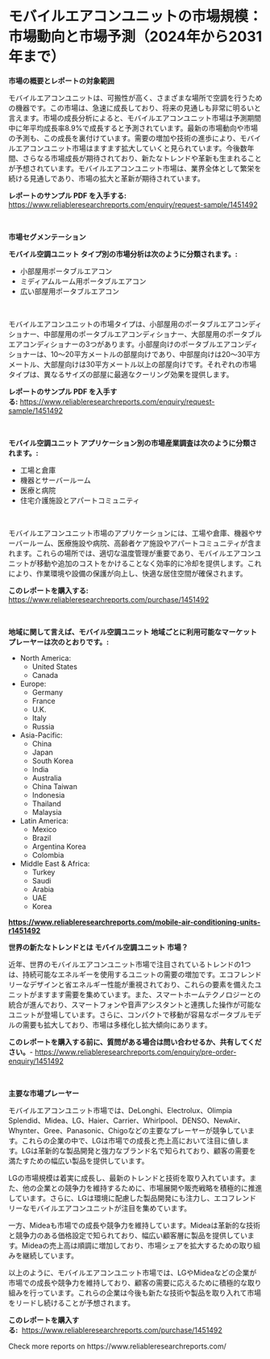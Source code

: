 <p><h1>モバイルエアコンユニットの市場規模：市場動向と市場予測（2024年から2031年まで）</h1></p><p><strong>市場の概要とレポートの対象範囲</strong></p>
<p><p>モバイルエアコンユニットは、可搬性が高く、さまざまな場所で空調を行うための機器です。この市場は、急速に成長しており、将来の見通しも非常に明るいと言えます。市場の成長分析によると、モバイルエアコンユニット市場は予測期間中に年平均成長率8.9%で成長すると予測されています。最新の市場動向や市場の予測も、この成長を裏付けています。需要の増加や技術の進歩により、モバイルエアコンユニット市場はますます拡大していくと見られています。今後数年間、さらなる市場成長が期待されており、新たなトレンドや革新も生まれることが予想されています。モバイルエアコンユニット市場は、業界全体として繁栄を続ける見通しであり、市場の拡大と革新が期待されています。</p></p>
<p><strong>レポートのサンプル PDF を入手する:</strong> <a href="https://www.reliableresearchreports.com/enquiry/request-sample/1451492">https://www.reliableresearchreports.com/enquiry/request-sample/1451492</a></p>
<p>&nbsp;</p>
<p><strong>市場セグメンテーション</strong></p>
<p><strong>モバイル空調ユニット タイプ別の市場分析は次のように分類されます。:</strong></p>
<p><ul><li>小部屋用ポータブルエアコン</li><li>ミディアムルーム用ポータブルエアコン</li><li>広い部屋用ポータブルエアコン</li></ul></p>
<p>&nbsp;</p>
<p><p>モバイルエアコンユニットの市場タイプは、小部屋用のポータブルエアコンディショナー、中部屋用のポータブルエアコンディショナー、大部屋用のポータブルエアコンディショナーの3つがあります。小部屋向けのポータブルエアコンディショナーは、10〜20平方メートルの部屋向けであり、中部屋向けは20〜30平方メートル、大部屋向けは30平方メートル以上の部屋向けです。それぞれの市場タイプは、異なるサイズの部屋に最適なクーリング効果を提供します。</p></p>
<p><strong>レポートのサンプル PDF を入手する:</strong>&nbsp;<a href="https://www.reliableresearchreports.com/enquiry/request-sample/1451492">https://www.reliableresearchreports.com/enquiry/request-sample/1451492</a></p>
<p>&nbsp;</p>
<p><strong> モバイル空調ユニット アプリケーション別の市場産業調査は次のように分類されます。:</strong></p>
<p><ul><li>工場と倉庫</li><li>機器とサーバールーム</li><li>医療と病院</li><li>住宅介護施設とアパートコミュニティ</li></ul></p>
<p>&nbsp;</p>
<p><p>モバイルエアコンユニット市場のアプリケーションには、工場や倉庫、機器やサーバールーム、医療施設や病院、高齢者ケア施設やアパートコミュニティが含まれます。これらの場所では、適切な温度管理が重要であり、モバイルエアコンユニットが移動や追加のコストをかけることなく効率的に冷却を提供します。これにより、作業環境や設備の保護が向上し、快適な居住空間が確保されます。</p></p>
<p><strong>このレポートを購入する:</strong>&nbsp; <a href="https://www.reliableresearchreports.com/purchase/1451492">https://www.reliableresearchreports.com/purchase/1451492</a></p>
<p>&nbsp;</p>
<p><strong>地域に関して言えば、モバイル空調ユニット 地域ごとに利用可能なマーケットプレーヤーは次のとおりです。:</strong></p>
<p><ul>
    <li>
        North America:
        <ul>
            <li>United States</li>
            <li>Canada</li>
        </ul>
    </li>
    <li>
        Europe:
        <ul>
            <li>Germany</li>
            <li>France</li>
            <li>U.K.</li>
            <li>Italy</li>
            <li>Russia</li>
        </ul>
    </li>
    <li>
        Asia-Pacific:
        <ul>
            <li>China</li>
            <li>Japan</li>
            <li>South Korea</li>
            <li>India</li>
            <li>Australia</li>
            <li>China Taiwan</li>
            <li>Indonesia</li>
            <li>Thailand</li>
            <li>Malaysia</li>
        </ul>
    </li>
    <li>
        Latin America:
        <ul>
            <li>Mexico</li>
            <li>Brazil</li>
            <li>Argentina Korea</li>
            <li>Colombia</li>
        </ul>
    </li>
    <li>
        Middle East & Africa:
        <ul>
            <li>Turkey</li>
            <li>Saudi</li>
            <li>Arabia</li>
            <li>UAE</li>
            <li>Korea</li>
        </ul>
    </li>
    </ul></p>
<p><strong><a href="https://www.reliableresearchreports.com/mobile-air-conditioning-units-r1451492">https://www.reliableresearchreports.com/mobile-air-conditioning-units-r1451492</a></strong>&nbsp;</p>
<p><strong>世界の新たなトレンドとは モバイル空調ユニット 市場？</strong></p>
<p><p>近年、世界のモバイルエアコンユニット市場で注目されているトレンドの1つは、持続可能なエネルギーを使用するユニットの需要の増加です。エコフレンドリーなデザインと省エネルギー性能が重視されており、これらの要素を備えたユニットがますます需要を集めています。また、スマートホームテクノロジーとの統合が進んでおり、スマートフォンや音声アシスタントと連携した操作が可能なユニットが登場しています。さらに、コンパクトで移動が容易なポータブルモデルの需要も拡大しており、市場は多様化し拡大傾向にあります。</p></p>
<p><strong>このレポートを購入する前に、質問がある場合は問い合わせるか、共有してください。</strong>- <a href="https://www.reliableresearchreports.com/enquiry/pre-order-enquiry/1451492">https://www.reliableresearchreports.com/enquiry/pre-order-enquiry/1451492</a></p>
<p>&nbsp;</p>
<p><strong>主要な市場プレーヤー</strong></p>
<p><p>モバイルエアコンユニット市場では、DeLonghi、Electrolux、Olimpia Splendid、Midea、LG、Haier、Carrier、Whirlpool、DENSO、NewAir、Whynter、Gree、Panasonic、Chigoなどの主要なプレーヤーが競争しています。これらの企業の中で、LGは市場での成長と売上高において注目に値します。LGは革新的な製品開発と強力なブランド名で知られており、顧客の需要を満たすための幅広い製品を提供しています。</p><p>LGの市場規模は着実に成長し、最新のトレンドと技術を取り入れています。また、他の企業との競争力を維持するために、市場展開や販売戦略を積極的に推進しています。さらに、LGは環境に配慮した製品開発にも注力し、エコフレンドリーなモバイルエアコンユニットが注目を集めています。</p><p>一方、Mideaも市場での成長や競争力を維持しています。Mideaは革新的な技術と競争力のある価格設定で知られており、幅広い顧客層に製品を提供しています。Mideaの売上高は順調に増加しており、市場シェアを拡大するための取り組みを継続しています。</p><p>以上のように、モバイルエアコンユニット市場では、LGやMideaなどの企業が市場での成長や競争力を維持しており、顧客の需要に応えるために積極的な取り組みを行っています。これらの企業は今後も新たな技術や製品を取り入れて市場をリードし続けることが予想されます。</p></p>
<p><strong>このレポートを購入する:</strong>&nbsp;&nbsp;<a href="https://www.reliableresearchreports.com/purchase/1451492">https://www.reliableresearchreports.com/purchase/1451492</a></p>
<p>Check more reports on https://www.reliableresearchreports.com/</p>